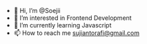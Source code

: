 - 👋 Hi, I’m @Soejii
- 👀 I’m interested in Frontend Development
- 🌱 I’m currently learning Javascript
- 📫 How to reach me sujiantorafi@gmail.com

<!---
Soejii/Soejii is a ✨ special ✨ repository because its `README.md` (this file) appears on your GitHub profile.
You can click the Preview link to take a look at your changes.
--->
